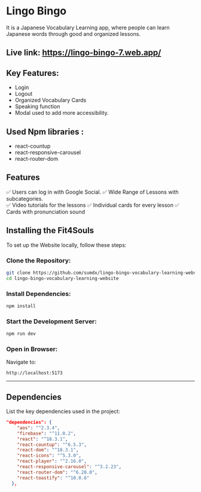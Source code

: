 # Lingo Bingo

It is a Japanese Vocabulary Learning app, where people can learn Japanese words through good and organized lessons.

## Live link: https://lingo-bingo-7.web.app/

## Key Features:
- Login
- Logout
- Organized Vocabulary Cards
- Speaking function
- Modal used to add more accessibility.

## Used Npm libraries :
- react-countup
- react-responsive-carousel
- react-router-dom

## Features  
✅ Users can log in with Google Social. 
✅ Wide Range of Lessons with subcategories.  
✅ Video tutorials for the lessons
✅ Individual cards for every lesson
✅ Cards with pronunciation sound


## Installing the Fit4Souls

To set up the Website locally, follow these steps:

### Clone the Repository:

```bash
git clone https://github.com/sumdx/lingo-bingo-vocabulary-learning-website.git
cd lingo-bingo-vocabulary-learning-website
```

### Install Dependencies:

```bash
npm install
```

### Start the Development Server:

```bash
npm run dev
```

### Open in Browser:

Navigate to:

```
http://localhost:5173
```

---

## Dependencies  
List the key dependencies used in the project:  
```json
"dependencies": {
    "aos": "^2.3.4",
    "firebase": "^11.0.2",
    "react": "^18.3.1",
    "react-countup": "^6.5.3",
    "react-dom": "^18.3.1",
    "react-icons": "^5.3.0",
    "react-player": "^2.16.0",
    "react-responsive-carousel": "^3.2.23",
    "react-router-dom": "^6.28.0",
    "react-toastify": "^10.0.6"
  },

